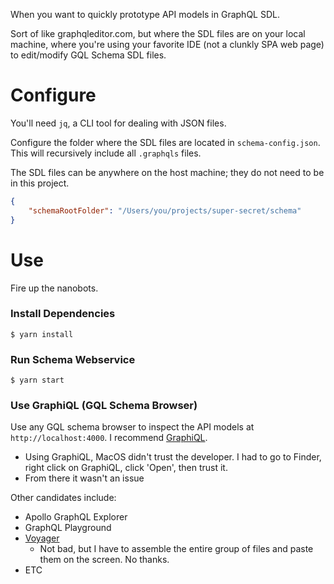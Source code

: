 When you want to quickly prototype API models in GraphQL SDL. 

Sort of like graphqleditor.com,
but where the SDL files are on your local machine, where you're using your favorite IDE
(not a clunkly SPA web page) to edit/modify GQL Schema SDL files.

# Configure
You'll need `jq`, a CLI tool for dealing with JSON files.

Configure the folder where the SDL files are located in `schema-config.json`.
This will recursively include all `.graphqls` files.

The SDL files can be anywhere on the host machine; they do not need
to be in this project.
```json
{
    "schemaRootFolder": "/Users/you/projects/super-secret/schema"
}
```

# Use
Fire up the nanobots.

### Install Dependencies
`$ yarn install`

### Run Schema Webservice
`$ yarn start`

### Use GraphiQL (GQL Schema Browser)
Use any GQL schema browser to inspect the API models at `http://localhost:4000`. I recommend [GraphiQL](https://www.electronjs.org/apps/graphiql).
* Using GraphiQL, MacOS didn't trust the developer. I had to go to Finder, right click on GraphiQL, click 'Open', then trust it. 
* From there it wasn't an issue

Other candidates include:
* Apollo GraphQL Explorer
* GraphQL Playground
* [Voyager](https://apis.guru/graphql-voyager/)
  * Not bad, but I have to assemble the entire group of files and paste them on the screen. No thanks.
* ETC
